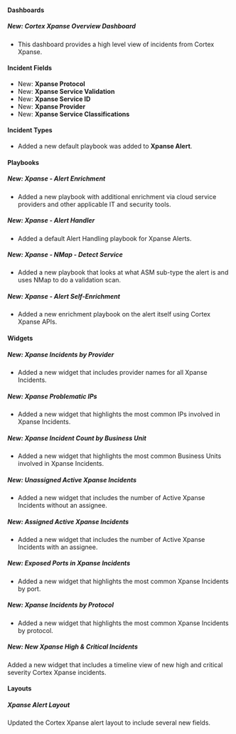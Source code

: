 
#### Dashboards

##### New: Cortex Xpanse Overview Dashboard

- This dashboard provides a high level view of incidents from Cortex Xpanse.

#### Incident Fields

- New: **Xpanse Protocol**
- New: **Xpanse Service Validation**
- New: **Xpanse Service ID**
- New: **Xpanse Provider**
- New: **Xpanse Service Classifications**

#### Incident Types

- Added a new default playbook was added to **Xpanse Alert**.

#### Playbooks

##### New: Xpanse - Alert Enrichment

- Added a new playbook with additional enrichment via cloud service providers and other applicable IT and security tools.

##### New: Xpanse - Alert Handler

- Added a default Alert Handling playbook for Xpanse Alerts.

##### New: Xpanse - NMap - Detect Service

- Added a new playbook that looks at what ASM sub-type the alert is and uses NMap to do a validation scan.

##### New: Xpanse - Alert Self-Enrichment

- Added a new enrichment playbook on the alert itself using Cortex Xpanse APIs.

#### Widgets

##### New: Xpanse Incidents by Provider

- Added a new widget that includes provider names for all Xpanse Incidents.

##### New: Xpanse Problematic IPs

- Added a new widget that highlights the most common IPs involved in Xpanse Incidents.

##### New: Xpanse Incident Count by Business Unit

- Added a new widget that highlights the most common Business Units involved in Xpanse Incidents.

##### New: Unassigned Active Xpanse Incidents

- Added a new widget that includes the number of Active Xpanse Incidents without an assignee.

##### New: Assigned Active Xpanse Incidents

- Added a new widget that includes the number of Active Xpanse Incidents with an assignee.

##### New: Exposed Ports in Xpanse Incidents

- Added a new widget that highlights the most common Xpanse Incidents by port.

##### New: Xpanse Incidents by Protocol

- Added a new widget that highlights the most common Xpanse Incidents by protocol.

##### New: New Xpanse High & Critical Incidents

Added a new widget that includes a timeline view of new high and critical severity Cortex Xpanse incidents.

#### Layouts

##### Xpanse Alert Layout

Updated the Cortex Xpanse alert layout to include several new fields.
